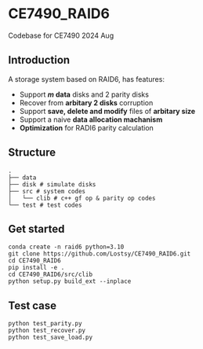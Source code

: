 # CE7490_RAID6
Codebase for CE7490 2024 Aug

## Introduction
A storage system based on RAID6, has features:
* Support **$m$ data** disks and 2 parity disks
* Recover from **arbitary 2 disks** corruption
* Support **save, delete and modify** files of **arbitary size**
* Support a naive **data allocation machanism**
* **Optimization** for RADI6 parity calculation

## Structure
```
.
├── data
├── disk # simulate disks
├── src # system codes
│   └── clib # c++ gf op & parity op codes
└── test # test codes
```

## Get started
```
conda create -n raid6 python=3.10
git clone https://github.com/Lostsy/CE7490_RAID6.git
cd CE7490_RAID6
pip install -e .
cd CE7490_RAID6/src/clib
python setup.py build_ext --inplace
```

## Test case
```
python test_parity.py
python test_recover.py
python test_save_load.py
```
